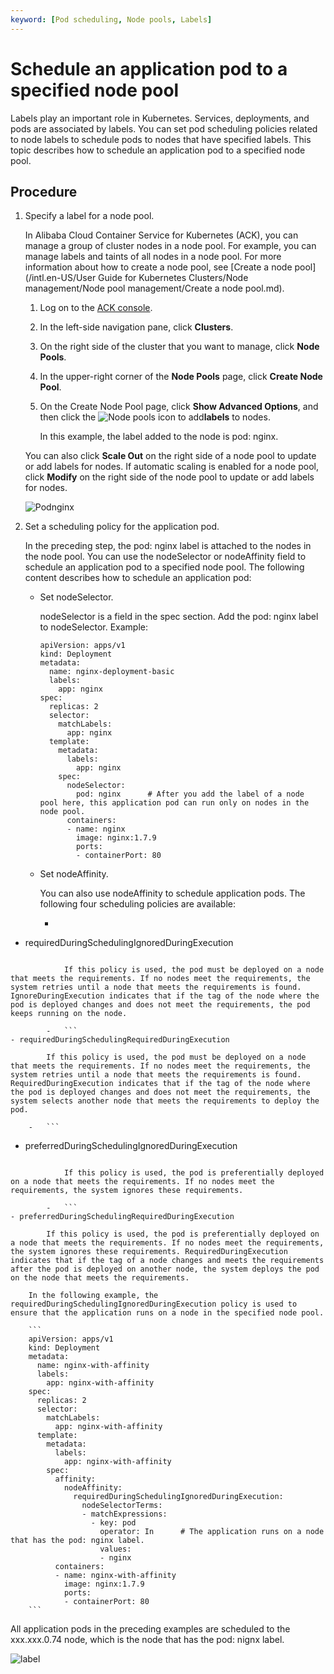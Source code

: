 ```yaml
---
keyword: [Pod scheduling, Node pools, Labels]
---
```


# Schedule an application pod to a specified node pool

Labels play an important role in Kubernetes. Services, deployments, and pods are associated by labels. You can set pod scheduling policies related to node labels to schedule pods to nodes that have specified labels. This topic describes how to schedule an application pod to a specified node pool.

## Procedure

1.  Specify a label for a node pool.

    In Alibaba Cloud Container Service for Kubernetes \(ACK\), you can manage a group of cluster nodes in a node pool. For example, you can manage labels and taints of all nodes in a node pool. For more information about how to create a node pool, see [Create a node pool](/intl.en-US/User Guide for Kubernetes Clusters/Node management/Node pool management/Create a node pool.md).

    1.  Log on to the [ACK console](https://cs.console.aliyun.com).

    2.  In the left-side navigation pane, click **Clusters**.

    3.  On the right side of the cluster that you want to manage, click **Node Pools**.

    4.  In the upper-right corner of the **Node Pools** page, click **Create Node Pool**.

    5.  On the Create Node Pool page, click **Show Advanced Options**, and then click the ![Node pools](https://static-aliyun-doc.oss-accelerate.aliyuncs.com/assets/img/en-US/2896339061/p148967.png) icon to add**labels** to nodes.

        In this example, the label added to the node is pod: nginx.

    You can also click **Scale Out** on the right side of a node pool to update or add labels for nodes. If automatic scaling is enabled for a node pool, click **Modify** on the right side of the node pool to update or add labels for nodes.

    ![Podnginx](https://static-aliyun-doc.oss-accelerate.aliyuncs.com/assets/img/en-US/8535580061/p148973.png)

2.  Set a scheduling policy for the application pod.

    In the preceding step, the pod: nginx label is attached to the nodes in the node pool. You can use the nodeSelector or nodeAffinity field to schedule an application pod to a specified node pool. The following content describes how to schedule an application pod:

    -   Set nodeSelector.

        nodeSelector is a field in the spec section. Add the pod: nginx label to nodeSelector. Example:

        ```
        apiVersion: apps/v1 
        kind: Deployment
        metadata:
          name: nginx-deployment-basic
          labels:
            app: nginx
        spec:
          replicas: 2
          selector:
            matchLabels:
              app: nginx
          template:
            metadata:
              labels:
                app: nginx
            spec:
              nodeSelector:
                pod: nginx      # After you add the label of a node pool here, this application pod can run only on nodes in the node pool.
              containers:
              - name: nginx
                image: nginx:1.7.9
                ports:
                - containerPort: 80
        ```

    -   Set nodeAffinity.

        You can also use nodeAffinity to schedule application pods. The following four scheduling policies are available:

        -   ```
- requiredDuringSchedulingIgnoredDuringExecution
```

            If this policy is used, the pod must be deployed on a node that meets the requirements. If no nodes meet the requirements, the system retries until a node that meets the requirements is found. IgnoreDuringExecution indicates that if the tag of the node where the pod is deployed changes and does not meet the requirements, the pod keeps running on the node.

        -   ```
- requiredDuringSchedulingRequiredDuringExecution
```

            If this policy is used, the pod must be deployed on a node that meets the requirements. If no nodes meet the requirements, the system retries until a node that meets the requirements is found. RequiredDuringExecution indicates that if the tag of the node where the pod is deployed changes and does not meet the requirements, the system selects another node that meets the requirements to deploy the pod.

        -   ```
- preferredDuringSchedulingIgnoredDuringExecution
```

            If this policy is used, the pod is preferentially deployed on a node that meets the requirements. If no nodes meet the requirements, the system ignores these requirements.

        -   ```
- preferredDuringSchedulingRequiredDuringExecution
```

            If this policy is used, the pod is preferentially deployed on a node that meets the requirements. If no nodes meet the requirements, the system ignores these requirements. RequiredDuringExecution indicates that if the tag of a node changes and meets the requirements after the pod is deployed on another node, the system deploys the pod on the node that meets the requirements.

        In the following example, the requiredDuringSchedulingIgnoredDuringExecution policy is used to ensure that the application runs on a node in the specified node pool.

        ```
        apiVersion: apps/v1
        kind: Deployment
        metadata:
          name: nginx-with-affinity
          labels:
            app: nginx-with-affinity
        spec:
          replicas: 2
          selector:
            matchLabels:
              app: nginx-with-affinity
          template:
            metadata:
              labels:
                app: nginx-with-affinity
            spec:
              affinity:
                nodeAffinity:
                  requiredDuringSchedulingIgnoredDuringExecution:
                    nodeSelectorTerms:
                    - matchExpressions:
                      - key: pod
                        operator: In      # The application runs on a node that has the pod: nginx label.
                        values:
                        - nginx
              containers:
              - name: nginx-with-affinity
                image: nginx:1.7.9
                ports:
                - containerPort: 80
        ```


All application pods in the preceding examples are scheduled to the xxx.xxx.0.74 node, which is the node that has the pod: nignx label.

![label](https://static-aliyun-doc.oss-accelerate.aliyuncs.com/assets/img/en-US/8535580061/p149116.png)

